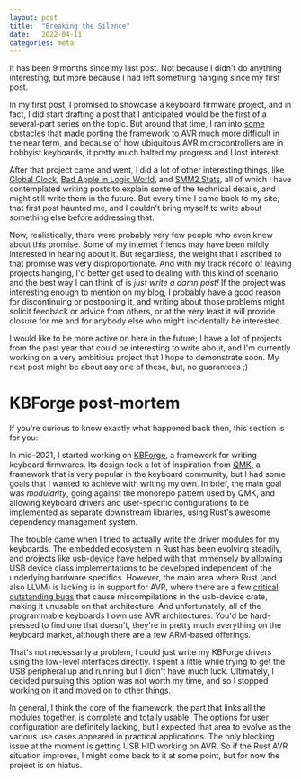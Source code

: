 ```yaml
---
layout: post
title:  "Breaking the Silence"
date:   2022-04-11
categories: meta
---
```


It has been 9 months since my last post. Not because I didn't do anything
interesting, but more because I had left something hanging since my first post.

In my first post, I promised to showcase a keyboard firmware project, and in
fact, I did start drafting a post that I anticipated would be the first of a
several-part series on the topic. But around that time, I ran into [some
obstacles][avr] that made porting the framework to AVR much more difficult in
the near term, and because of how ubiquitous AVR microcontrollers are in
hobbyist keyboards, it pretty much halted my progress and I lost interest.

After that project came and went, I did a lot of other interesting things, like
[Global Clock][global-clock], [Bad Apple in Logic World][lw-badapple], and
[SMM2 Stats][smm2-stats], all of which I have contemplated writing posts to
explain some of the technical details, and I might still write them in the
future. But every time I came back to my site, that first post haunted me, and
I couldn't bring myself to write about something else before addressing that.

Now, realistically, there were probably very few people who even knew about
this promise. Some of my internet friends may have been mildly interested in
hearing about it. But regardless, the weight that I ascribed to that promise
was very disproportionate. And with my track record of leaving projects
hanging, I'd better get used to dealing with this kind of scenario, and the
best way I can think of is _just write a damn post!_ If the project was
interesting enough to mention on my blog, I probably have a good reason for
discontinuing or postponing it, and writing about those problems might solicit
feedback or advice from others, or at the very least it will provide closure for
me and for anybody else who might incidentally be interested.

I would like to be more active on here in the future; I have a lot of projects
from the past year that could be interesting to write about, and I'm currently
working on a very ambitious project that I hope to demonstrate soon. My next
post might be about any one of these, but, no guarantees ;)

# KBForge post-mortem

If you're curious to know exactly what happened back then, this section is for
you:

In mid-2021, I started working on [KBForge], a framework for writing
keyboard firmwares. Its design took a lot of inspiration from [QMK], a
framework that is very popular in the keyboard community, but I had some goals
that I wanted to achieve with writing my own. In brief, the main goal was
_modularity_, going against the monorepo pattern used by QMK, and allowing
keyboard drivers and user-specific configurations to be implemented as
separate downstream libraries, using Rust's awesome dependency management
system.

The trouble came when I tried to actually write the driver modules for
my keyboards. The embedded ecosystem in Rust has been evolving steadily, and
projects like [usb-device] have helped with that immensely by allowing USB
device class implementations to be developed independent of the underlying
hardware specifics. However, the main area where Rust (and also LLVM) is
lacking is in support for AVR, where there are a few [critical outstanding
bugs][avr] that cause miscompilations in the usb-device crate, making it
unusable on that architecture. And unfortunately, all of the programmable
keyboards I own use AVR architectures. You'd be hard-pressed to find one that
doesn't, they're in pretty much everything on the keyboard market, although
there are a few ARM-based offerings.

That's not necessarily a problem, I could just write my KBForge drivers using
the low-level interfaces directly. I spent a little while trying to get the USB
peripheral up and running but I didn't have much luck. Ultimately, I decided
pursuing this option was not worth my time, and so I stopped working on it and
moved on to other things.

In general, I think the core of the framework, the part that links all the
modules together, is complete and totally usable. The options for user
configuration are definitely lacking, but I expected that area to evolve as the
various use cases appeared in practical applications. The only blocking issue
at the moment is getting USB HID working on AVR. So if the Rust AVR situation
improves, I might come back to it at some point, but for now the project is on
hiatus.

[avr]: https://github.com/Rahix/avr-hal/issues/40
[global-clock]: https://agausmann.github.io/global-clock
[lw-badapple]: https://youtu.be/R5hdmBmmn0g
[smm2-stats]: https://github.com/agausmann/smm2-stats
[KBForge]: https://github.com/agausmann/kbforge
[QMK]: https://qmk.fm
[usb-device]: https://github.com/mvirkkunen/usb-device
